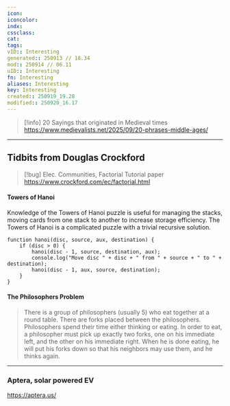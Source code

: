 ```yaml
---
icon:
iconcolor:
indx:
cssclass:
cat:
tags:
vID:: Interesting
generated:: 250913 // 18.34
mod:: 250914 // 06.11
uID:: Interesting
fn: Interesting
aliases: Interesting
key: Interesting
created:: 250919_19.28
modified:: 250920_16.17
---
```


> [!info] 20 Sayings that originated in Medieval times
> <https://www.medievalists.net/2025/09/20-phrases-middle-ages/>

---

## Tidbits from Douglas Crockford

> [!bug] Elec. Communities, Factorial Tutorial paper
> <https://www.crockford.com/ec/factorial.html>

#### Towers of Hanoi
Knowledge of the Towers of Hanoi puzzle is useful for managing the stacks, moving cards from one stack to another to increase storage efficiency. The Towers of Hanoi is a complicated puzzle with a trivial recursive solution.

```
function hanoi(disc, source, aux, destination) {
    if (disc > 0) {
        hanoi(disc - 1, source, destination, aux);
        console.log("Move disc " + disc + " from " + source + " to " + destination);
        hanoi(disc - 1, aux, source, destination);
    }
}
```

#### The Philosophers Problem

> There is a group of philosophers (usually 5) who eat together at a round table. There are forks placed between the philosophers. Philosophers spend their time either thinking or eating. In order to eat, a philosopher must pick up exactly two forks, one on his immediate left, and the other on his immediate right. When he is done eating, he will put his forks down so that his neighbors may use them, and he thinks again.

---
### Aptera, solar powered EV
<https://aptera.us/>
